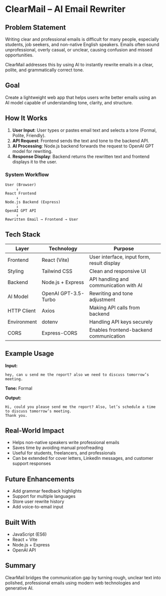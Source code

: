 
# ClearMail – AI Email Rewriter

## Problem Statement
Writing clear and professional emails is difficult for many people, especially students, job seekers, and non-native English speakers. Emails often sound unprofessional, overly casual, or unclear, causing confusion and missed opportunities.  

ClearMail addresses this by using AI to instantly rewrite emails in a clear, polite, and grammatically correct tone.

## Goal
Create a lightweight web app that helps users write better emails using an AI model capable of understanding tone, clarity, and structure.

## How It Works
1. **User Input**: User types or pastes email text and selects a tone (Formal, Polite, Friendly).  
2. **API Request**: Frontend sends the text and tone to the backend API.  
3. **AI Processing**: Node.js backend forwards the request to OpenAI GPT model for rewriting.  
4. **Response Display**: Backend returns the rewritten text and frontend displays it to the user.

### System Workflow
```
User (Browser)
     ↓
React Frontend
     ↓
Node.js Backend (Express)
     ↓
OpenAI GPT API
     ↓
Rewritten Email → Frontend → User
```

## Tech Stack
| Layer       | Technology          | Purpose                                      |
|------------|-------------------|----------------------------------------------|
| Frontend   | React (Vite)       | User interface, input form, result display  |
| Styling    | Tailwind CSS       | Clean and responsive UI                     |
| Backend    | Node.js + Express  | API handling and communication with AI      |
| AI Model   | OpenAI GPT-3.5-Turbo | Rewriting and tone adjustment              |
| HTTP Client| Axios              | Making API calls from backend               |
| Environment| dotenv             | Handling API keys securely                  |
| CORS       | Express-CORS       | Enables frontend-backend communication      |

## Example Usage
**Input:**  
```
hey, can u send me the report? also we need to discuss tomorrow’s meeting.
```
**Tone:** Formal  

**Output:**  
```
Hi, could you please send me the report? Also, let’s schedule a time to discuss tomorrow’s meeting.  
Thank you.
```

## Real-World Impact
- Helps non-native speakers write professional emails  
- Saves time by avoiding manual proofreading  
- Useful for students, freelancers, and professionals  
- Can be extended for cover letters, LinkedIn messages, and customer support responses

## Future Enhancements
- Add grammar feedback highlights  
- Support for multiple languages  
- Store user rewrite history  
- Add voice-to-email input

## Built With
- JavaScript (ES6)  
- React + Vite  
- Node.js + Express  
- OpenAI API

## Summary
ClearMail bridges the communication gap by turning rough, unclear text into polished, professional emails using modern web technologies and generative AI.

